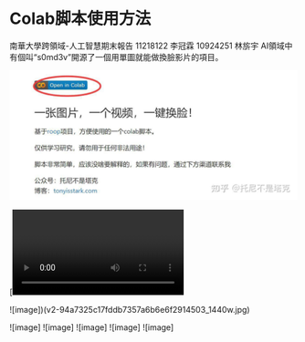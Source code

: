 # Colab脚本使用方法
南華大學跨領域-人工智慧期末報告 11218122 李冠霖 10924251 林旂宇
AI領域中有個叫“s0md3v”開源了一個用單圖就能做換臉影片的項目。

![image](v2-e9266f950524950750ce2393b4727139_1440w.jpg)

[![Open In Colab](2e7d3d0c-ff8f-11ed-9445-3230499d93ea-v1_f4_t2_4MeL38Rc.mp4)

![image])(v2-94a7325c17fddb7357a6b6e6f2914503_1440w.jpg)

![image]
![image]
![image]
![image]
![image]
